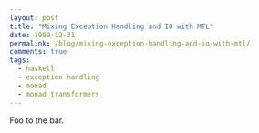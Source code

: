 ```yaml
---
layout: post
title: "Mixing Exception Handling and IO with MTL"
date: 1999-12-31
permalink: /blog/mixing-exception-handling-and-io-with-mtl/
comments: true
tags:
  - haskell
  - exception handling
  - monad
  - monad transformers
---
```


Foo to the bar.
